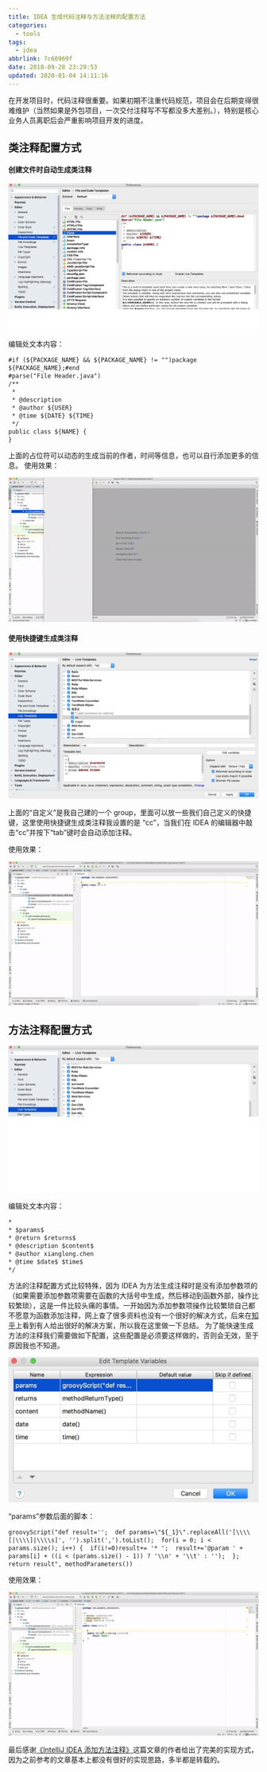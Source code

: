 ```yaml
---
title: IDEA 生成代码注释与方法注释的配置方法
categories:
  - tools
tags:
  - idea
abbrlink: 7c60969f
date: 2018-09-28 23:29:53
updated: 2020-01-04 14:11:16
---
```


在开发项目时，代码注释很重要。如果初期不注重代码规范，项目会在后期变得很难维护（当然如果是外包项目，一次交付注释写不写都没多大差别。），特别是核心业务人员离职后会严重影响项目开发的进度。 

<!--more-->

## 类注释配置方式 

#### 创建文件时自动生成类注释 

![](media/15781183631568.jpg)

编辑处文本内容： 

```
#if (${PACKAGE_NAME} && ${PACKAGE_NAME} != "")package ${PACKAGE_NAME};#end
#parse("File Header.java")
/** 
 * 
 * @description
 * @author ${USER}
 * @time ${DATE} ${TIME} 
 */
public class ${NAME} {
}
```

上面的占位符可以动态的生成当前的作者，时间等信息，也可以自行添加更多的信息。 使用效果： 

![](media/15781183999280.gif)


#### 使用快捷键生成类注释 

![](media/15781185094089.jpg)

上面的“自定义”是我自己建的一个 group，里面可以放一些我们自己定义的快捷键，这里使用快捷键生成类注释我设置的是 “cc”，当我们在 IDEA 的编辑器中敲击“cc”并按下“tab”键时会自动添加注释。 

使用效果： 

![](media/15781185528925.gif) 

## 方法注释配置方式 

![](media/15781186621229.jpg)

编辑处文本内容： 

```
*
* $params$
* @return $returns$
* @description $content$      
* @author xianglong.chen
* @time $date$ $time$
*/
``` 

方法的注释配置方式比较特殊，因为 IDEA 为方法生成注释时是没有添加参数项的（如果需要添加参数项需要在函数的大括号中生成，然后移动到函数外部，操作比较繁琐），这是一件比较头痛的事情。一开始因为添加参数项操作比较繁琐自己都不愿意为函数添加注释，网上查了很多资料也没有一个很好的解决方式，后来在[知乎](https://zhuanlan.zhihu.com/p/32891910)上看到有人给出很好的解决方案，所以我在这里做一下总结。 为了能快速生成方法的注释我们需要做如下配置，这些配置是必须要这样做的，否则会无效，至于原因我也不知道。 

![](media/15781187156039.jpg)

“params”参数后面的脚本： 

```
groovyScript("def result='';  def params=\"${_1}\".replaceAll('[\\\\[|\\\\]|\\\\s]', '').split(',').toList();  for(i = 0; i < params.size(); i++) {  if(i!=0)result+= '* ';  result+='@param ' + params[i] + ((i < (params.size() - 1)) ? '\\n' + '\\t' : '');  };  return result", methodParameters())
```

使用效果： 

![](media/15781187404120.gif)

 
最后感谢[《IntelliJ IDEA 添加方法注释》](https://zhuanlan.zhihu.com/p/32891910)这篇文章的作者给出了完美的实现方式，因为之前参考的文章基本上都没有很好的实现思路，多半都是转载的。